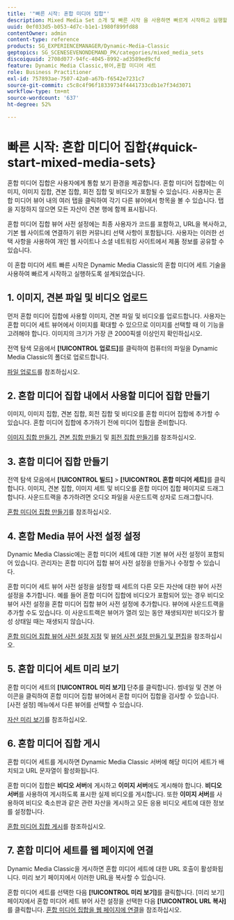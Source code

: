 ```yaml
---
title: '"빠른 시작: 혼합 미디어 집합"'
description: Mixed Media Set 소개 및 빠른 시작 을 사용하면 빠르게 시작하고 실행할 수 있습니다.
uuid: 0ef033d5-b053-4d7c-b1e1-1980f899fd88
contentOwner: admin
content-type: reference
products: SG_EXPERIENCEMANAGER/Dynamic-Media-Classic
geptopics: SG_SCENESEVENONDEMAND_PK/categories/mixed_media_sets
discoiquuid: 2708d077-94fc-4045-8992-ad3589ed9cfd
feature: Dynamic Media Classic,뷰어,혼합 미디어 세트
role: Business Practitioner
exl-id: 757893ae-7507-42a0-a67b-f6542e7231c7
source-git-commit: c5c8c4f96f18339734f4441733cdb1e7f34d3071
workflow-type: tm+mt
source-wordcount: '637'
ht-degree: 52%

---
```


# 빠른 시작: 혼합 미디어 집합{#quick-start-mixed-media-sets}

혼합 미디어 집합은 사용자에게 통합 보기 환경을 제공합니다. 혼합 미디어 집합에는 이미지, 이미지 집합, 견본 집합, 회전 집합 및 비디오가 포함될 수 있습니다. 사용자는 혼합 미디어 뷰어 내의 여러 탭을 클릭하여 각기 다른 뷰어에서 항목을 볼 수 있습니다. 탭을 지정하지 않으면 모든 자산이 견본 행에 함께 표시됩니다.

혼합 미디어 집합 뷰어 사전 설정에는 최종 사용자가 코드를 포함하고, URL을 복사하고, 기본 웹 사이트에 연결하기 위한 커뮤니티 선택 사항이 포함됩니다. 사용자는 이러한 선택 사항을 사용하여 개인 웹 사이트나 소셜 네트워킹 사이트에서 제품 정보를 공유할 수 있습니다.

이 혼합 미디어 세트 빠른 시작은 Dynamic Media Classic의 혼합 미디어 세트 기술을 사용하여 빠르게 시작하고 실행하도록 설계되었습니다.

## 1. 이미지, 견본 파일 및 비디오 업로드

먼저 혼합 미디어 집합에 사용할 이미지, 견본 파일 및 비디오를 업로드합니다. 사용자는 혼합 미디어 세트 뷰어에서 이미지를 확대할 수 있으므로 이미지를 선택할 때 이 기능을 고려해야 합니다. 이미지의 크기가 가장 큰 2000픽셀 이상인지 확인하십시오.

전역 탐색 모음에서 **[!UICONTROL 업로드]**&#x200B;를 클릭하여 컴퓨터의 파일을 Dynamic Media Classic의 폴더로 업로드합니다.

[파일 업로드](uploading-files.md#uploading-your-files)를 참조하십시오.

## 2. 혼합 미디어 집합 내에서 사용할 미디어 집합 만들기

이미지, 이미지 집합, 견본 집합, 회전 집합 및 비디오를 혼합 미디어 집합에 추가할 수 있습니다. 혼합 미디어 집합에 추가하기 전에 미디어 집합을 준비합니다.

[이미지 집합 만들기](creating-image-set.md#creating-an-image-set), [견본 집합 만들기](creating-swatch-set.md#creating-a-swatch-set) 및 [회전 집합 만들기](creating-spin-set.md#creating-a-spin-set)를 참조하십시오.

## 3. 혼합 미디어 집합 만들기

전역 탐색 모음에서 **[!UICONTROL 빌드]** > **[!UICONTROL 혼합 미디어 세트]**&#x200B;를 클릭합니다. 이미지, 견본 집합, 이미지 세트 및 비디오를 혼합 미디어 집합 페이지로 드래그합니다. 사운드트랙을 추가하려면 오디오 파일을 사운드트랙 상자로 드래그합니다.

[혼합 미디어 집합 만들기](creating-mixed-media-set.md#creating-a-mixed-media-set)를 참조하십시오.

## 4. 혼합 Media 뷰어 사전 설정 설정

Dynamic Media Classic에는 혼합 미디어 세트에 대한 기본 뷰어 사전 설정이 포함되어 있습니다. 관리자는 혼합 미디어 집합 뷰어 사전 설정을 만들거나 수정할 수 있습니다.

혼합 미디어 세트 뷰어 사전 설정을 설정할 때 세트의 다른 모든 자산에 대한 뷰어 사전 설정을 추가합니다. 예를 들어 혼합 미디어 집합에 비디오가 포함되어 있는 경우 비디오 뷰어 사전 설정을 혼합 미디어 집합 뷰어 사전 설정에 추가합니다. 뷰어에 사운드트랙을 추가할 수도 있습니다. 이 사운드트랙은 뷰어가 열려 있는 동안 재생되지만 비디오가 활성 상태일 때는 재생되지 않습니다.

[혼합 미디어 집합 뷰어 사전 설정 지정](setting-mixed-media-set-viewer.md#setting-up-a-mixed-media-set-viewer-preset) 및 [뷰어 사전 설정 만들기 및 편집](application-setup.md#adding-and-editing-viewer-presets)을 참조하십시오.

## 5. 혼합 미디어 세트 미리 보기

혼합 미디어 세트의 **[!UICONTROL 미리 보기]** 단추를 클릭합니다. 썸네일 및 견본 아이콘을 클릭하여 혼합 미디어 집합 뷰어에서 혼합 미디어 집합을 검사할 수 있습니다. [사전 설정] 메뉴에서 다른 뷰어를 선택할 수 있습니다.

[자산 미리 보기](previewing-asset.md#previewing-an-asset)를 참조하십시오.

## 6. 혼합 미디어 집합 게시

혼합 미디어 세트를 게시하면 Dynamic Media Classic 서버에 해당 미디어 세트가 배치되고 URL 문자열이 활성화됩니다.

혼합 미디어 집합은 **비디오 서버**&#x200B;에 게시하고 **이미지 서버**&#x200B;에도 게시해야 합니다. **비디오 서버**&#x200B;를 사용하여 게시하도록 표시한 실제 비디오를 게시합니다. 또한 **이미지 서버**&#x200B;를 사용하여 비디오 축소판과 같은 관련 자산을 게시하고 모든 응용 비디오 세트에 대한 정보를 설정합니다.

[혼합 미디어 집합 게시](publishing-mixed-media-set.md#publishing-a-mixed-media-set)를 참조하십시오.

## 7. 혼합 미디어 세트를 웹 페이지에 연결

Dynamic Media Classic을 게시하면 혼합 미디어 세트에 대한 URL 호출이 활성화됩니다. 미리 보기 페이지에서 이러한 URL을 복사할 수 있습니다.

혼합 미디어 세트를 선택한 다음 **[!UICONTROL 미리 보기]**&#x200B;를 클릭합니다. [미리 보기] 페이지에서 혼합 미디어 세트 뷰어 사전 설정을 선택한 다음 **[!UICONTROL URL 복사]**&#x200B;를 클릭합니다. [혼합 미디어 집합을 웹 페이지에 연결](linking-mixed-media-set-web.md#linking-a-mixed-media-set-to-a-web-page)을 참조하십시오.
